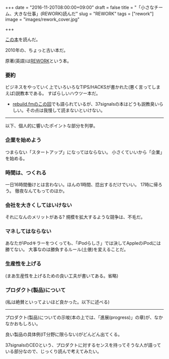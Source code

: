 +++
date = "2016-11-20T08:00:00+09:00"
draft = false
title = "「小さなチーム、大きな仕事」(REWORK)読んだ"
slug = "REWORK"
tags = ["rework"]
image = "images/rework_cover.jpg"

+++

[この本](https://www.amazon.co.jp/小さなチーム、大きな仕事〔完全版〕-37シグナルズ成功の法則-ジェイソン・フリード/dp/415209267X/)を読んだ。

<!--more-->

2010年の、ちょっと古い本だ。

原著(英語)は[REWORK](https://www.amazon.co.jp/Rework-Jason-Fried/dp/0307463745)という本。

### 要約

ビジネスをやっていく上でいろいろなTIPS/HACKSが書かれた(悪く言ってしまえば)説教本である。
すばらしいハウツー本だ。

* [rebuild.fmのこの回](http://rebuild.fm/32/#transcript)でも語られているが、37signalsの本はどうも説教臭いらしい。その点は我慢して読まないといけない。


-----

以下、個人的に響いたポイントな部分を列挙。

### 企業を始めよう

つまらない「スタートアップ」になってはならない。
小さくていいから「企業」を始める。

### 時間は、つくれる

一日16時間働けとは言わない。ほんの1時間、捻出するだけでいい。
17時に帰ろう。
徹夜なんてもってのほか。

### 会社を大きくしてはいけない

それになんのメリットがある? 規模を拡大するような競争は、不毛だ。

### マネしてはならない

あなたがiPodキラーをつくっても、「iPodらしさ」では決してAppleのiPodには勝てない。
大事なのは勝負するルール(土俵)を変えることだ。

### 生産性を上げる

(まあ生産性を上げるための良い工夫が書いてある。省略)

### プロダクト(製品)について

(私は絶賛といってよいほど良かった。以下に述べる)

------


プロダクト(製品)についての示唆(本の上では、「進展(progress)」の章)が、なかなかおもしろい。

良い製品の具体例(IT分野に限らない)がどんどん出てくる。

37signalsのCEOという、プロダクトに対するセンスを持ってそうな人が語っている部分なので、じっくり読んで考えてみたい。

<script type="text/javascript" src="/js/prism.js" async></script>
